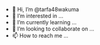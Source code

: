 - 👋 Hi, I’m @tarfa48wakuma
- 👀 I’m interested in ...
- 🌱 I’m currently learning ...
- 💞️ I’m looking to collaborate on ...
- 📫 How to reach me ...

<!---
tarfa48wakuma/tarfa48wakuma is a ✨ special ✨ repository because its `README.md` (this file) appears on your GitHub profile.
You can click the Preview link to take a look at your changes.
--->
